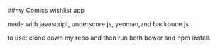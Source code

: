 ##my Comics wishlist app

made with javascript, underscore.js, yeoman,and backbone.js.

to use: clone down my repo and then run both bower and npm install.


